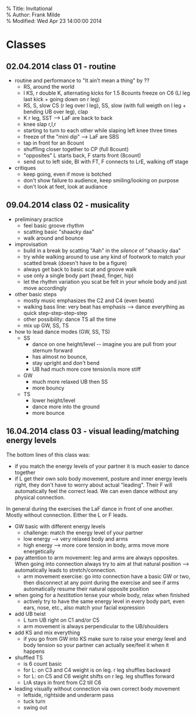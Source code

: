 % Title:    Invitational  
% Author:   Frank Milde  
% Modified: Wed Apr 23 14:00:00 2014  

Classes
=======

02.04.2014 class 01 - routine
-----------------------------

* routine and performance to "It ain't mean a thing" by ??
  - RS, around the world
  - l KS, r double K, alternating kicks for 1.5 8counts freeze on C6 (Ll leg last kick + going down on r leg)
  - RS, S, slow CS (r leg over l leg), SS, slow (with full weigth on l leg + bending UB over leg), clap
  - K r leg, SST --> LaF are back to back
  - knee slap r,l,r
  - starting to turn to each other while slaping left knee three times
  - freeze of the "mini dip" --> LaF are SBS
  - tap in front for an 8count
  - shuffling closer together to CP (full 8count)
  - "opposites" L starts back, F starts front (8count)
  - send out to left side, BI with FT, F connects to LrE, walking off stage
* critiques
  - keep going, even if move is botched
  - don't show failure to audience, keep smiling/looking on purpose
  - don't look at feet, look at audiance

09.04.2014 class 02 - musicality
--------------------------------

* preliminary practice
  - feel basic groove rhythm
  - scatting basic "shaacky daa"
  - walk around and bounce
* improvisation
  - build in a break by scatting "Aah" in the _silence_ of "shaacky daa"
  - try while walking around to use any kind of footwork to match your
    scatted break (doesn't have to be a figure)
  - always get back to basic scat and groove walk
  - use only a single body part (head, finger, hip)
  - let the rhythm variation you scat be felt in your whole body and just
    move accordingly
* other basic steps
  - mostly music emphasizes the C2 and C4 (even beats)
  - walking bass line: very beat has emphasis --> dance everything as quick
    step-step-step-step
  - other possibility: dance TS all the time
  - mix up GW, SS, TS 
* how to lead dance modes (GW, SS, TS)
  - SS 
    - dance on one height/level -- imagine you are pull from your sternum forward
    - has almost no bounce, 
    - stay upright and don't bend
    - UB had much more core tension/is more stiff
  - GW
    - much more relaxed UB then SS
    - more bouncy
  - TS
    - lower height/level
    - dance more into the ground
    - more bounce


16.04.2014 class 03 - visual leading/matching energy levels
------------------------------------------------------------

The bottom lines of this class was: 
* if you match the energy levels of your partner it is much easier to dance
  together
* if L get their own solo body movement, posture and inner energy levels
  right, they don't have to worry about actual "leading". Their F will
  automatically feel the correct lead. We can even dance without any
  physical connection.

In general during the exercises the LaF dance in front of one another.
Mostly without connection. Either the L or F leads.

* GW basic with different energy levels
  - challenge: match the energy level of your partner
  - low energy --> very relaxed body and arms
  - high energy --> more core tension in body, arms move more
    energetically
* pay attention to arm movement: leg and arms are always opposites. When
  going into connection always try to aim at that natural position -->
  automatically leads to stretch/connection. 
  - arm movement exercise: go into connection have a basic GW or two, then
    disconnect at any point during the exercise and see if arms
    automatically resume their natural opposite position
* when going for a _hestitation_ tense your whole body, relax when
  finished
  - actively try to have the same energy level in every body part, even ears, nose,
    etc., also match your facial expression
* add UB twist
  - L turn UB right on C1 and/or C5
  - arm movement is always perpendicular to the UB/shoulders
* add KS and mix everything
  - if you go from GW into KS make sure to raise your energy level and body tension
    so your partner can actually see/feel it when it happens
* shuffled TS
  - is 6 count basic
  - for L: on C3 and C4 weight is on leg. r leg shuffles backward
  - for L: on C5 and C6 weight shifts on r leg. leg shuffles forward
  - LrA stays in front from C2 till C6 
* leading visually without connection via own correct body movement
  - leftside, rightside and underarm pass
  - tuck turn
  - swing out

